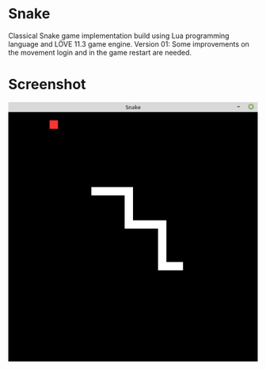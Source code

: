 # Snake
Classical Snake game implementation build using Lua programming language and LÖVE 11.3 game engine.
Version 01: Some improvements on the movement login and in the game restart are needed.

# Screenshot
![Alt text](screenshot.png)
